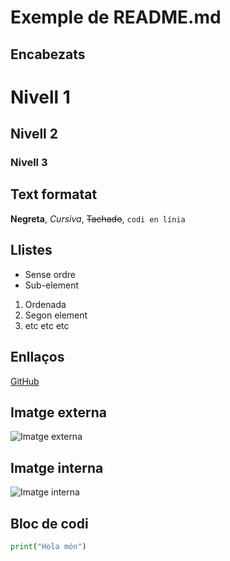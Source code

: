 # Exemple de README.md

## Encabezats
# Nivell 1
## Nivell 2
### Nivell 3

## Text formatat
**Negreta**, *Cursiva*, ~~Tachado~~, `codi en línia`

## Llistes
- Sense ordre
- Sub-element
1. Ordenada
2. Segon element
3. etc etc etc

## Enllaços
[GitHub](https://github.com/oscarbravovillada)

## Imatge externa
![Imatge externa](https://tse1.explicit.bing.net/th/id/OIP.UQckyCbkFWLF3uay03Bz4AHaEA?rs=1&pid=ImgDetMain&o=7&rm=3)

## Imatge interna
![Imatge interna](./images/2017-09-26-09-33-16.png)


## Bloc de codi
```python
print("Hola món")
